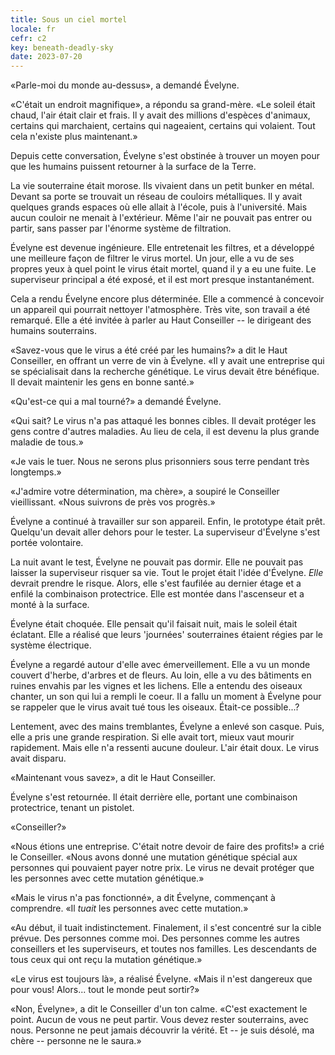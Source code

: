 ```yaml
---
title: Sous un ciel mortel
locale: fr
cefr: c2
key: beneath-deadly-sky
date: 2023-07-20
---
```


«Parle-moi du monde au-dessus», a demandé Évelyne.

«C'était un endroit magnifique», a répondu sa grand-mère. «Le soleil était chaud, l'air était clair et frais. Il y avait des millions d'espèces d'animaux, certains qui marchaient, certains qui nageaient, certains qui volaient. Tout cela n'existe plus maintenant.»

Depuis cette conversation, Évelyne s'est obstinée à trouver un moyen pour que les humains puissent retourner à la surface de la Terre.

La vie souterraine était morose. Ils vivaient dans un petit bunker en métal. Devant sa porte se trouvait un réseau de couloirs métalliques. Il y avait quelques grands espaces où elle allait à l'école, puis à l'université. Mais aucun couloir ne menait à l'extérieur. Même l'air ne pouvait pas entrer ou partir, sans passer par l'énorme système de filtration.

Évelyne est devenue ingénieure. Elle entretenait les filtres, et a développé une meilleure façon de filtrer le virus mortel. Un jour, elle a vu de ses propres yeux à quel point le virus était mortel, quand il y a eu une fuite. Le superviseur principal a été exposé, et il est mort presque instantanément.

Cela a rendu Évelyne encore plus déterminée. Elle a commencé à concevoir un appareil qui pourrait nettoyer l'atmosphère. Très vite, son travail a été remarqué. Elle a été invitée à parler au Haut Conseiller -- le dirigeant des humains souterrains.

«Savez-vous que le virus a été créé par les humains?» a dit le Haut Conseiller, en offrant un verre de vin à Évelyne. «Il y avait une entreprise qui se spécialisait dans la recherche génétique. Le virus devait être bénéfique. Il devait maintenir les gens en bonne santé.»

«Qu'est-ce qui a mal tourné?» a demandé Évelyne.

«Qui sait? Le virus n'a pas attaqué les bonnes cibles. Il devait protéger les gens contre d'autres maladies. Au lieu de cela, il est devenu la plus grande maladie de tous.»

«Je vais le tuer. Nous ne serons plus prisonniers sous terre pendant très longtemps.»

«J'admire votre détermination, ma chère», a soupiré le Conseiller vieillissant. «Nous suivrons de près vos progrès.»

Évelyne a continué à travailler sur son appareil. Enfin, le prototype était prêt. Quelqu'un devait aller dehors pour le tester. La superviseur d'Évelyne s'est portée volontaire.

La nuit avant le test, Évelyne ne pouvait pas dormir. Elle ne pouvait pas laisser la superviseur risquer sa vie. Tout le projet était l'idée d'Évelyne. *Elle* devrait prendre le risque. Alors, elle s'est faufilée au dernier étage et a enfilé la combinaison protectrice. Elle est montée dans l'ascenseur et a monté à la surface.

Évelyne était choquée. Elle pensait qu'il faisait nuit, mais le soleil était éclatant. Elle a réalisé que leurs 'journées' souterraines étaient régies par le système électrique.

Évelyne a regardé autour d'elle avec émerveillement. Elle a vu un monde couvert d'herbe, d'arbres et de fleurs. Au loin, elle a vu des bâtiments en ruines envahis par les vignes et les lichens. Elle a entendu des oiseaux chanter, un son qui lui a rempli le coeur. Il a fallu un moment à Évelyne pour se rappeler que le virus avait tué tous les oiseaux. Était-ce possible...?

Lentement, avec des mains tremblantes, Évelyne a enlevé son casque. Puis, elle a pris une grande respiration. Si elle avait tort, mieux vaut mourir rapidement. Mais elle n'a ressenti aucune douleur. L'air était doux. Le virus avait disparu.

«Maintenant vous savez», a dit le Haut Conseiller.

Évelyne s'est retournée. Il était derrière elle, portant une combinaison protectrice, tenant un pistolet.

«Conseiller?»

«Nous étions une entreprise. C'était notre devoir de faire des profits!» a crié le Conseiller. «Nous avons donné une mutation génétique spécial aux personnes qui pouvaient payer notre prix. Le virus ne devait protéger que les personnes avec cette mutation génétique.»

«Mais le virus n'a pas fonctionné», a dit Évelyne, commençant à comprendre. «Il *tuait* les personnes avec cette mutation.»

«Au début, il tuait indistinctement. Finalement, il s'est concentré sur la cible prévue. Des personnes comme moi. Des personnes comme les autres conseillers et les superviseurs, et toutes nos familles. Les descendants de tous ceux qui ont reçu la mutation génétique.»

«Le virus est toujours là», a réalisé Évelyne. «Mais il n'est dangereux que pour vous! Alors... tout le monde peut sortir?»

«Non, Évelyne», a dit le Conseiller d'un ton calme. «C'est exactement le point. Aucun de vous ne peut partir. Vous devez rester souterrains, avec nous. Personne ne peut jamais découvrir la vérité. Et -- je suis désolé, ma chère -- personne ne le saura.»